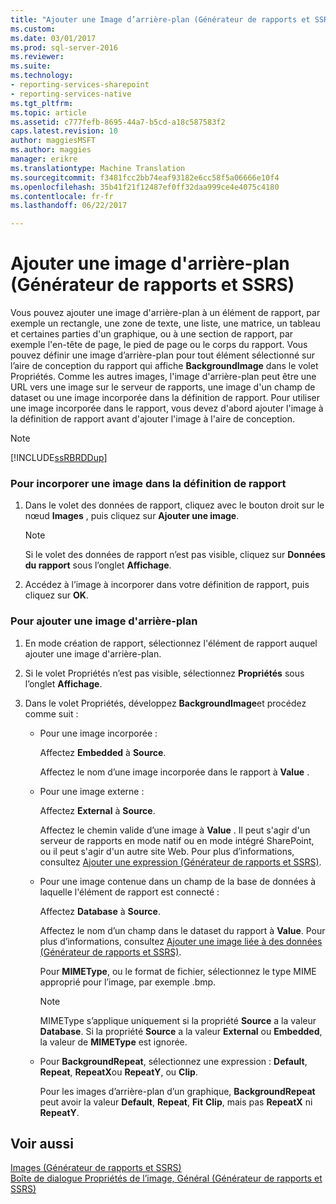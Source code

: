 ```yaml
---
title: "Ajouter une Image d’arrière-plan (Générateur de rapports et SSRS) | Documents Microsoft"
ms.custom: 
ms.date: 03/01/2017
ms.prod: sql-server-2016
ms.reviewer: 
ms.suite: 
ms.technology:
- reporting-services-sharepoint
- reporting-services-native
ms.tgt_pltfrm: 
ms.topic: article
ms.assetid: c777fefb-8695-44a7-b5cd-a18c587583f2
caps.latest.revision: 10
author: maggiesMSFT
ms.author: maggies
manager: erikre
ms.translationtype: Machine Translation
ms.sourcegitcommit: f3481fcc2bb74eaf93182e6cc58f5a06666e10f4
ms.openlocfilehash: 35b41f21f12487ef0ff32daa999ce4e4075c4180
ms.contentlocale: fr-fr
ms.lasthandoff: 06/22/2017

---
```

# <a name="add-a-background-image-report-builder-and-ssrs"></a>Ajouter une image d'arrière-plan (Générateur de rapports et SSRS)
  Vous pouvez ajouter une image d'arrière-plan à un élément de rapport, par exemple un rectangle, une zone de texte, une liste, une matrice, un tableau et certaines parties d'un graphique, ou à une section de rapport, par exemple l'en-tête de page, le pied de page ou le corps du rapport. Vous pouvez définir une image d’arrière-plan pour tout élément sélectionné sur l’aire de conception du rapport qui affiche **BackgroundImage** dans le volet Propriétés. Comme les autres images, l'image d'arrière-plan peut être une URL vers une image sur le serveur de rapports, une image d'un champ de dataset ou une image incorporée dans la définition de rapport. Pour utiliser une image incorporée dans le rapport, vous devez d'abord ajouter l'image à la définition de rapport avant d'ajouter l'image à l'aire de conception.  
  
> [!NOTE]  
>  [!INCLUDE[ssRBRDDup](../../includes/ssrbrddup-md.md)]  
  
### <a name="to-embed-an-image-in-the-report-definition"></a>Pour incorporer une image dans la définition de rapport  
  
1.  Dans le volet des données de rapport, cliquez avec le bouton droit sur le nœud **Images** , puis cliquez sur **Ajouter une image**.  
  
    > [!NOTE]  
    >  Si le volet des données de rapport n’est pas visible, cliquez sur **Données du rapport** sous l’onglet **Affichage**.  
  
2.  Accédez à l’image à incorporer dans votre définition de rapport, puis cliquez sur **OK**.  
  
### <a name="to-add-a-background-image"></a>Pour ajouter une image d'arrière-plan  
  
1.  En mode création de rapport, sélectionnez l'élément de rapport auquel ajouter une image d'arrière-plan.  
  
2.  Si le volet Propriétés n’est pas visible, sélectionnez **Propriétés** sous l’onglet **Affichage**.  
  
3.  Dans le volet Propriétés, développez **BackgroundImage**et procédez comme suit :  
  
    -   Pour une image incorporée :  
  
         Affectez **Embedded** à **Source**.  
  
         Affectez le nom d’une image incorporée dans le rapport à **Value** .  
  
    -   Pour une image externe :  
  
         Affectez **External** à **Source**.  
  
         Affectez le chemin valide d’une image à **Value** . Il peut s'agir d'un serveur de rapports en mode natif ou en mode intégré SharePoint, ou il peut s'agir d'un autre site Web. Pour plus d’informations, consultez [Ajouter une expression &#40;Générateur de rapports et SSRS&#41;](../../reporting-services/report-design/add-an-external-image-report-builder-and-ssrs.md).  
  
    -   Pour une image contenue dans un champ de la base de données à laquelle l'élément de rapport est connecté :  
  
         Affectez **Database** à **Source**.  
  
         Affectez le nom d’un champ dans le dataset du rapport à **Value**. Pour plus d’informations, consultez [Ajouter une image liée à des données &#40;Générateur de rapports et SSRS&#41;](../../reporting-services/report-design/add-a-data-bound-image-report-builder-and-ssrs.md).  
  
         Pour **MIMEType**, ou le format de fichier, sélectionnez le type MIME approprié pour l’image, par exemple .bmp.  
  
        > [!NOTE]  
        >  MIMEType s’applique uniquement si la propriété **Source** a la valeur **Database**. Si la propriété **Source** a la valeur **External** ou **Embedded**, la valeur de **MIMEType** est ignorée.  
  
    -   Pour **BackgroundRepeat**, sélectionnez une expression : **Default**, **Repeat**, **RepeatX**ou **RepeatY**, ou **Clip**.  
  
         Pour les images d’arrière-plan d’un graphique, **BackgroundRepeat** peut avoir la valeur **Default**, **Repeat**, **Fit** **Clip**, mais pas **RepeatX** ni **RepeatY**.  
  
## <a name="see-also"></a>Voir aussi  
 [Images &#40;Générateur de rapports et SSRS&#41;](../../reporting-services/report-design/images-report-builder-and-ssrs.md)   
 [Boîte de dialogue Propriétés de l’image, Général &#40;Générateur de rapports et SSRS&#41;](http://msdn.microsoft.com/library/c2218b93-f7fe-46ef-995f-d7dadf9752ec)  
  
  

